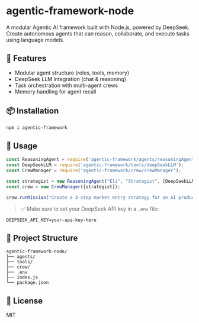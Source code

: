 # agentic-framework-node

A modular Agentic AI framework built with Node.js, powered by DeepSeek. Create autonomous agents that can reason, collaborate, and execute tasks using language models.

## 🚀 Features

- Modular agent structure (roles, tools, memory)
- DeepSeek LLM integration (chat & reasoning)
- Task orchestration with multi-agent crews
- Memory handling for agent recall

## 📦 Installation

```bash
npm i agentic-framework
```

## 🧠 Usage

```js
const ReasoningAgent = require('agentic-framework/agents/reasoningAgent');
const DeepSeekLLM = require('agentic-framework/tools/deepSeekLLM');
const CrewManager = require('agentic-framework/crew/crewManager');

const strategist = new ReasoningAgent("Eli", "Strategist", [DeepSeekLLM]);
const crew = new CrewManager([strategist]);

crew.runMission("Create a 3-step market entry strategy for an AI product in the EU.");
```

> ✅ Make sure to set your DeepSeek API key in a `.env` file:

```
DEEPSEEK_API_KEY=your-api-key-here
```

## 📁 Project Structure

```
agentic-framework-node/
├── agents/
├── tools/
├── crew/
├── .env
├── index.js
└── package.json
```

## 📜 License

MIT

